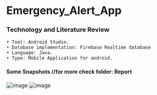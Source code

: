 # Emergency_Alert_App

### Technology and Literature Review
    • Tool: Android Studio.
    • Database implementation: Firebase Realtime database
    • Language: Java.
    • Type: Mobile Application for android.
    
#### Some Snapshots //for more check folder: Report
![image](https://user-images.githubusercontent.com/88778753/151999683-7ddb8042-60e2-498d-b105-bc1e914f6c2f.png)
![image](https://user-images.githubusercontent.com/88778753/151999794-1406a107-97fb-4713-b468-ebe816d3891e.png)

